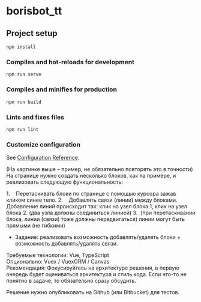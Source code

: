 # borisbot_tt

## Project setup
```
npm install
```

### Compiles and hot-reloads for development
```
npm run serve
```

### Compiles and minifies for production
```
npm run build
```

### Lints and fixes files
```
npm run lint
```

### Customize configuration
See [Configuration Reference](https://cli.vuejs.org/config/).

(На картинке выше – пример, не обязательно повторять это в точности)
На странице нужно создать несколько блоков, как на примере, и реализовать следующую функциональность:

1.    Перетаскивать блоки по странице с помощью курсора зажав кликом синее тело.
2.    Добавлять связи (линии) между блоками. Добавление линий происходит так: клик на узел блока 1,  клик на узел блока 2.  (два узла должны соединиться линией)
3.  (при перетаскивании блока, линии (связи) тоже должны передвигаться) линии могут быть прямыми (не гибкими) 
* Задание:  реализовать возможность добавлять/удалять блоки + возможность добавлять/удалять связи.

Требуемые технологии: Vue, TypeScript  
Опционально: Vuex / VuexORM / Canvas 	
Рекомендация: Фокусируйтесь на архитектуре решения, в первую очередь будет оцениваться архитектура и стиль кода. Если что-то не понятно в задаче, то обязательно сразу обсудить.

Решение нужно опубликовать на Github (или Bitbucket) для тестов.
